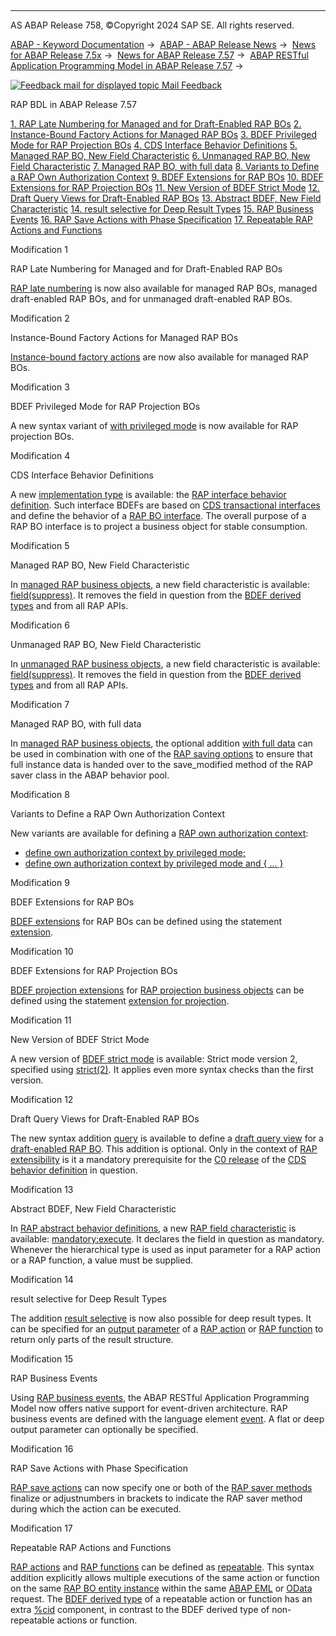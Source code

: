   

* * *

AS ABAP Release 758, ©Copyright 2024 SAP SE. All rights reserved.

[ABAP - Keyword Documentation](javascript:call_link\('abenabap.htm'\)) →  [ABAP - ABAP Release News](javascript:call_link\('abennews.htm'\)) →  [News for ABAP Release 7.5x](javascript:call_link\('abennews-75.htm'\)) →  [News for ABAP Release 7.57](javascript:call_link\('abennews-757.htm'\)) →  [ABAP RESTful Application Programming Model in ABAP Release 7.57](javascript:call_link\('abennews-757-restful.htm'\)) → 

 [![](Mail.gif?object=Mail.gif "Feedback mail for displayed topic") Mail Feedback](mailto:f1_help@sap.com?subject=Feedback%20on%20ABAP%20Documentation&body=Document:%20RAP%20BDL%20in%20ABAP%20Release%207.57%2C%20ABENNEWS-757-CDS_BDL%2C%20758%0D%0A%0D%0AError:%0D%0A%0D%0A%0D%0A%0D%0ASuggestion%20for%20improvement:)

RAP BDL in ABAP Release 7.57

[1\. RAP Late Numbering for Managed and for Draft-Enabled RAP BOs](#!ABAP_MODIFICATION_1@1@)
[2\. Instance-Bound Factory Actions for Managed RAP BOs](#!ABAP_MODIFICATION_2@2@)
[3\. BDEF Privileged Mode for RAP Projection BOs](#!ABAP_MODIFICATION_3@3@)
[4\. CDS Interface Behavior Definitions](#!ABAP_MODIFICATION_4@4@)
[5\. Managed RAP BO, New Field Characteristic](#!ABAP_MODIFICATION_5@5@)
[6\. Unmanaged RAP BO, New Field Characteristic](#!ABAP_MODIFICATION_6@6@)
[7\. Managed RAP BO, with full data](#!ABAP_MODIFICATION_7@7@)
[8\. Variants to Define a RAP Own Authorization Context](#!ABAP_MODIFICATION_8@8@)
[9\. BDEF Extensions for RAP BOs](#!ABAP_MODIFICATION_9@9@)
[10\. BDEF Extensions for RAP Projection BOs](#!ABAP_MODIFICATION_10@10@)
[11\. New Version of BDEF Strict Mode](#!ABAP_MODIFICATION_11@11@)
[12\. Draft Query Views for Draft-Enabled RAP BOs](#!ABAP_MODIFICATION_12@12@)
[13\. Abstract BDEF, New Field Characteristic](#!ABAP_MODIFICATION_13@13@)
[14\. result selective for Deep Result Types](#!ABAP_MODIFICATION_14@14@)
[15\. RAP Business Events](#!ABAP_MODIFICATION_15@15@)
[16\. RAP Save Actions with Phase Specification](#!ABAP_MODIFICATION_16@16@)
[17\. Repeatable RAP Actions and Functions](#!ABAP_MODIFICATION_17@17@)

Modification 1   

RAP Late Numbering for Managed and for Draft-Enabled RAP BOs

[RAP late numbering](javascript:call_link\('abenbdl_late_numbering.htm'\)) is now also available for managed RAP BOs, managed draft-enabled RAP BOs, and for unmanaged draft-enabled RAP BOs.

Modification 2   

Instance-Bound Factory Actions for Managed RAP BOs

[Instance-bound factory actions](javascript:call_link\('abenbdl_action_factory.htm'\)) are now also available for managed RAP BOs.

Modification 3   

BDEF Privileged Mode for RAP Projection BOs

A new syntax variant of [with privileged mode](javascript:call_link\('abenbdl_privileged_mode.htm'\)) is now available for RAP projection BOs.

Modification 4   

CDS Interface Behavior Definitions

A new [implementation type](javascript:call_link\('abencds_bdef_impl_type_glosry.htm'\) "Glossary Entry") is available: the [RAP interface behavior definition](javascript:call_link\('abenbdl_rap_bo_interface.htm'\)). Such interface BDEFs are based on [CDS transactional interfaces](javascript:call_link\('abencds_trans_interface_glosry.htm'\) "Glossary Entry") and define the behavior of a [RAP BO interface](javascript:call_link\('abenrap_bo_interface_glosry.htm'\) "Glossary Entry"). The overall purpose of a RAP BO interface is to project a business object for stable consumption.

Modification 5   

Managed RAP BO, New Field Characteristic

In [managed RAP business objects](javascript:call_link\('abenmanaged_rap_bo_glosry.htm'\) "Glossary Entry"), a new field characteristic is available: [field(suppress)](javascript:call_link\('abenbdl_field_char.htm'\)). It removes the field in question from the [BDEF derived types](javascript:call_link\('abenrap_derived_type_glosry.htm'\) "Glossary Entry") and from all RAP APIs.

Modification 6   

Unmanaged RAP BO, New Field Characteristic

In [unmanaged RAP business objects](javascript:call_link\('abenunmanaged_rap_bo_glosry.htm'\) "Glossary Entry"), a new field characteristic is available: [field(suppress)](javascript:call_link\('abenbdl_field_char.htm'\)). It removes the field in question from the [BDEF derived types](javascript:call_link\('abenrap_derived_type_glosry.htm'\) "Glossary Entry") and from all RAP APIs.

Modification 7   

Managed RAP BO, with full data

In [managed RAP business objects](javascript:call_link\('abenmanaged_rap_bo_glosry.htm'\) "Glossary Entry"), the optional addition [with full data](javascript:call_link\('abenbdl_saving.htm'\)) can be used in combination with one of the [RAP saving options](javascript:call_link\('abenbdl_saving.htm'\)) to ensure that full instance data is handed over to the save\_modified method of the RAP saver class in the ABAP behavior pool.

Modification 8   

Variants to Define a RAP Own Authorization Context

New variants are available for defining a [RAP own authorization context](javascript:call_link\('abencds_own_ac_glosry.htm'\) "Glossary Entry"):

-   [define own authorization context by privileged mode;](javascript:call_link\('abenbdl_def_own_auth_context.htm'\))
-   [define own authorization context by privileged mode and { ... }](javascript:call_link\('abenbdl_def_own_auth_context.htm'\))

Modification 9   

BDEF Extensions for RAP BOs

[BDEF extensions](javascript:call_link\('abenrap_extension_glosry.htm'\) "Glossary Entry") for RAP BOs can be defined using the statement [extension](javascript:call_link\('abenbdl_extensibility_managed_unm.htm'\)).

Modification 10   

BDEF Extensions for RAP Projection BOs

[BDEF projection extensions](javascript:call_link\('abenrap_projec_bdef_ext_glosry.htm'\) "Glossary Entry") for [RAP projection business objects](javascript:call_link\('abenrap_projection_bo_glosry.htm'\) "Glossary Entry") can be defined using the statement [extension for projection](javascript:call_link\('abenbdl_extensibility_projection.htm'\)).

Modification 11   

New Version of BDEF Strict Mode

A new version of [BDEF strict mode](javascript:call_link\('abenrap_strict_mode_glosry.htm'\) "Glossary Entry") is available: Strict mode version 2, specified using [strict(2)](javascript:call_link\('abenbdl_strict_2.htm'\)). It applies even more syntax checks than the first version.

Modification 12   

Draft Query Views for Draft-Enabled RAP BOs

The new syntax addition [query](javascript:call_link\('abenbdl_draft_query_view.htm'\)) is available to define a [draft query view](javascript:call_link\('abendraft_query_view_glosry.htm'\) "Glossary Entry") for a [draft-enabled RAP BO](javascript:call_link\('abendraft_rap_bo_glosry.htm'\) "Glossary Entry"). This addition is optional. Only in the context of [RAP extensibility](javascript:call_link\('abenrap_extensibility_glosry.htm'\) "Glossary Entry") is it a mandatory prerequisite for the [C0 release](javascript:call_link\('abenc0_provider_rules_bdef.htm'\)) of the [CDS behavior definition](javascript:call_link\('abencds_behavior_definition_glosry.htm'\) "Glossary Entry") in question.

Modification 13   

Abstract BDEF, New Field Characteristic

In [RAP abstract behavior definitions](javascript:call_link\('abencds_abstract_bdef_glosry.htm'\) "Glossary Entry"), a new [RAP field characteristic](javascript:call_link\('abenrap_field_char_glosry.htm'\) "Glossary Entry") is available: [mandatory:execute](javascript:call_link\('abenbdl_field_abstract.htm'\)). It declares the field in question as mandatory. Whenever the hierarchical type is used as input parameter for a RAP action or a RAP function, a value must be supplied.

Modification 14   

result selective for Deep Result Types

The addition [result selective](javascript:call_link\('abenbdl_action_output_para.htm'\)) is now also possible for deep result types. It can be specified for an [output parameter](javascript:call_link\('abenbdl_action_output_para.htm'\)) of a [RAP action](javascript:call_link\('abenrap_action_glosry.htm'\) "Glossary Entry") or [RAP function](javascript:call_link\('abenrap_function_glosry.htm'\) "Glossary Entry") to return only parts of the result structure.

Modification 15   

RAP Business Events

Using [RAP business events](javascript:call_link\('abenrap_entity_event_glosry.htm'\) "Glossary Entry"), the ABAP RESTful Application Programming Model now offers native support for event-driven architecture. RAP business events are defined with the language element [event](javascript:call_link\('abenbdl_event.htm'\)). A flat or deep output parameter can optionally be specified.

Modification 16   

RAP Save Actions with Phase Specification

[RAP save actions](javascript:call_link\('abenbdl_action_onsave.htm'\)) can now specify one or both of the [RAP saver methods](javascript:call_link\('abenabp_saver_method_glosry.htm'\) "Glossary Entry") finalize or adjustnumbers in brackets to indicate the RAP saver method during which the action can be executed.

Modification 17   

Repeatable RAP Actions and Functions

[RAP actions](javascript:call_link\('abenrap_action_glosry.htm'\) "Glossary Entry") and [RAP functions](javascript:call_link\('abenrap_function_glosry.htm'\) "Glossary Entry") can be defined as [repeatable](javascript:call_link\('abenbdl_action_repeatable.htm'\)). This syntax addition explicitly allows multiple executions of the same action or function on the same [RAP BO entity instance](javascript:call_link\('abenrap_bo_entity_inst_glosry.htm'\) "Glossary Entry") within the same [ABAP EML](javascript:call_link\('abenabap_eml_glosry.htm'\) "Glossary Entry") or [OData](javascript:call_link\('abenodata_glosry.htm'\) "Glossary Entry") request. The [BDEF derived type](javascript:call_link\('abenrap_derived_type_glosry.htm'\) "Glossary Entry") of a repeatable action or function has an extra [%cid](javascript:call_link\('abapderived_types_cid.htm'\)) component, in contrast to the BDEF derived type of non-repeatable actions or function.